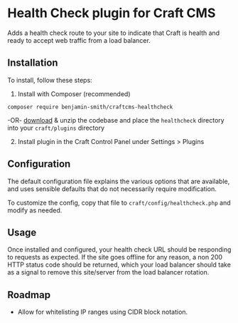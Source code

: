 # Health Check plugin for Craft CMS

Adds a health check route to your site to indicate that Craft is health and ready to accept web traffic from a load balancer.

## Installation

To install, follow these steps:

1) Install with Composer (recommended)

```
composer require benjamin-smith/craftcms-healthcheck
```

-OR- [download](https://github.com/benjamin-smith/craftcms-healthcheck/archive/master.zip) & unzip the codebase and place the `healthcheck` directory into your `craft/plugins` directory

2) Install plugin in the Craft Control Panel under Settings > Plugins

## Configuration

The default configuration file explains the various options that are available, and uses sensible defaults that do not necessarily require modification.

To customize the config, copy that file to `craft/config/healthcheck.php` and modify as needed.

## Usage

Once installed and configured, your health check URL should be responding to requests as expected. If the site goes offline for any reason, a non 200 HTTP status code should be returned, which your load balancer should take as a signal to remove this site/server from the load balancer rotation.

## Roadmap

* Allow for whitelisting IP ranges using CIDR block notation.
